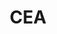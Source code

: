 ---
layout: project
category: project
images: ["vilapinto.jpg"]
images-half: [vilaiphone.png"]
work: "UX & UI design - Visual Identity - Responsive Design - Development"
title: "CEA"
desc: "Institutional website for Centro de Educação Ambiental. Contains information about the organization, projects, initiatives, testimonials, videos, donations and contacts."
website: "http://ceavilapinto.org.br"
cover: "vilapintocover.jpg"
class: "first"
link: "vilapinto.html"
name: "vilapinto"
---